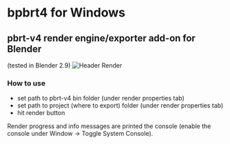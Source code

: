 # bpbrt4 for Windows
## pbrt-v4 render engine/exporter add-on for Blender
(tested in Blender 2.9)
![Header Render](images/r0_light_crop.png)
### How to use
- set path to pbrt-v4 bin folder (under render properties tab)
- set path to project (where to export) folder (under render properties tab)
- hit render button

Render progress and info messages are printed the console (enable the console under Window -> Toggle System Console).
